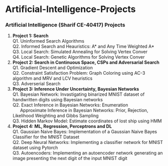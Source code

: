 # Artificial-Intelligence-Projects
### Artificial Intelligence (Sharif CE-40417) Projects  
1. **Project 1: Search**  
  Q1. Uninformed Search Algorithms  
  Q2. Informed Search and Heauristics: A* and Any Time Weighted A*  
  Q3. Local Search: Simulated Annealing for Solving Vertex Conver  
  Q4. Local Search: Genetic Algorithms for Solving Vertex Conver  
2. **Project 2: Search in Continuous Space, CSPs and Adversarial Search**  
  Q1. Gradient Descent and Optimization  
  Q2. Constraint Satisfaction Problem: Graph Coloring using AC-3 algorithm and MRV and LCV heuristics  
  Q3. Adverserial Search  
3. **Project 3: Inference Under Uncertainty, Bayesian Networks**  
  Q1. Bayesian Network: Invastigating binarized MNIST dataset of handwritten digits using Bayesian networks  
  Q2. Exact Inference in Bayesian Networks: Enumeration  
  &nbsp; &nbsp; &nbsp; Approximate Inference in Bayesian Networks: Prior, Rejection, Likelihood Weighting and Gibbs Sampling  
  Q3. Hidden Markov Model: Estimate coordinates of lost ship using HMM  
4. **Project 4: ML, Regression, Perceptrons and DL**  
  Q1. Gaussian Naive Bayes: Implementation of a Gaussian Naive Bayes Classifier for the MNIST Dataset  
  Q2. Deep Neural Networks: Implementing a classifier network for MNIST dataset using Pytorch  
  Q3. Autoencoders: Implementing an autoencoder network generating an image presenting the next digit of the input MNIST digit  
